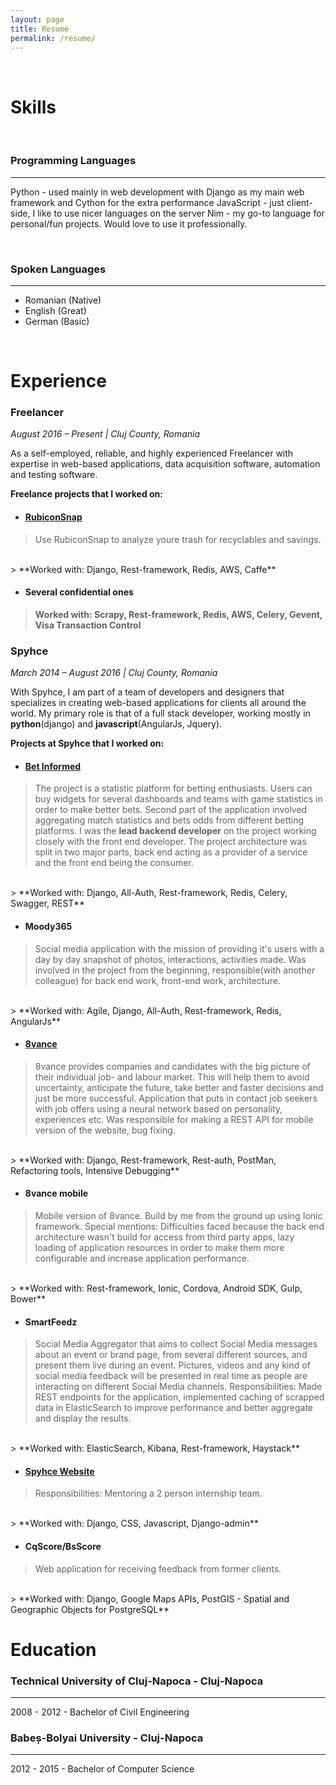 ```yaml
---
layout: page
title: Resume
permalink: /resume/
---
```


<br/>

# Skills <a href="javascript:window.print()"><i class="resume-print icon-print"></i></a>

<br/>

### Programming Languages
------------

Python - used mainly in web development with Django as my main web framework and Cython for the extra performance
JavaScript - just client-side, I like to use nicer languages on the server
Nim - my go-to language for personal/fun projects. Would love to use it professionally.

<br/>

### Spoken Languages
------------

- Romanian (Native)
- English (Great)
- German (Basic)

<br/>

# Experience

### Freelancer
*August 2016 – Present | Cluj County, Romania*

As a self-employed, reliable, and highly experienced Freelancer with expertise in web-based applications, data acquisition software, automation and testing software. 
<br/>

**Freelance projects that I worked on:**

* #### [RubiconSnap](https://snap.rubiconglobal.com/)
> Use RubiconSnap to analyze youre trash for recyclables and savings.
<br/>
> **Worked with: Django, Rest-framework, Redis, AWS, Caffe**

* #### Several confidential ones
> **Worked with: Scrapy, Rest-framework, Redis, AWS, Celery, Gevent, Visa Transaction Control**

### Spyhce
*March 2014 – August 2016 | Cluj County, Romania*

With Spyhce, I am part of a team of developers and designers that specializes in
creating web-based applications for clients all around the world.
My primary role is that of a full stack developer, working mostly in **python**(django)
and **javascript**(AngularJs, Jquery).
<br/>

**Projects at Spyhce that I worked on:**

* #### [Bet Informed](https://betinformed.com/)
> The project is a statistic platform for betting enthusiasts. Users can buy
> widgets for several dashboards and teams with game statistics in order to make
> better bets. Second part of the application involved aggregating match
> statistics and bets odds from different betting platforms.
> I was the **lead backend developer** on the project working closely with the
> front end developer. The project architecture was split in two major parts,
> back end acting as a provider of a service and the front end being the
> consumer.
<br/>
> **Worked with: Django, All-Auth, Rest-framework, Redis, Celery, Swagger, REST**

* #### Moody365
> Social media application with the mission of providing it's users with a day
> by day snapshot of photos, interactions, activities made.
> Was involved in the project from the beginning, responsible(with another colleague)
> for back end work, front-end work, architecture.
<br/>
> **Worked with: Agile, Django, All-Auth, Rest-framework, Redis, AngularJs**

* #### [8vance](https://8vance.com/)
> 8vance provides companies and candidates with the big picture of their
> individual job- and labour market. This will help them to avoid uncertainty,
> anticipate the future, take better and faster decisions and just be more
> successful.
> Application that puts in contact job seekers with job offers using a neural
> network based on personality, experiences etc.
> Was responsible for making a REST API for mobile version of the website, bug fixing.
<br/>
> **Worked with: Django, Rest-framework, Rest-auth, PostMan, Refactoring tools, Intensive Debugging**

* #### 8vance mobile
> Mobile version of 8vance.
> Build by me from the ground up using Ionic framework.
> Special mentions: Difficulties faced because the back end architecture wasn't
> build for access from third party apps, lazy loading of application resources
> in order to make them more configurable and increase application performance.
<br/>
> **Worked with: Rest-framework, Ionic, Cordova, Android SDK, Gulp, Bower**

* #### SmartFeedz
> Social Media Aggregator that aims to collect Social Media messages about
> an event or brand page, from several different sources, and present them live
> during an event. Pictures, videos and any kind of social media feedback will
> be presented in real time as people are interacting on different Social Media
> channels.
> Responsibilities: Made REST endpoints for the application, implemented caching
> of scrapped data in ElasticSearch to improve performance and better aggregate and
> display the results.
<br/>
> **Worked with: ElasticSearch, Kibana, Rest-framework, Haystack**

* #### [Spyhce Website](http://spyhce.com/)
> Responsibilities: Mentoring a 2 person internship team.
<br/>
> **Worked with: Django, CSS, Javascript, Django-admin**

* #### CqScore/BsScore
> Web application for receiving feedback from former clients.
<br/>
> **Worked with: Django, Google Maps APIs, PostGIS - Spatial and Geographic Objects for PostgreSQL**

# Education

### Technical University of Cluj-Napoca - Cluj-Napoca
--------------------------

2008 - 2012 - Bachelor of Civil Engineering

### Babeș-Bolyai University - Cluj-Napoca
--------------------------

2012 - 2015 - Bachelor of Computer Science
